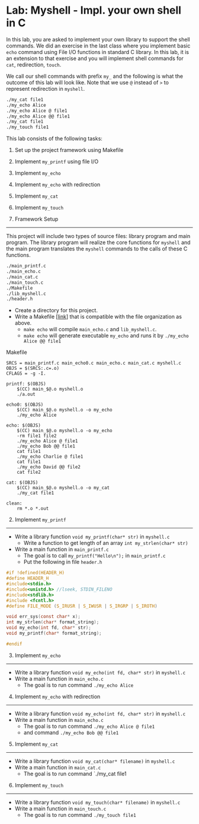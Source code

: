 Lab: Myshell - Impl. your own shell in C
===

In this lab, you are asked to implement your own library to support the shell commands. We did an exercise in the last class where you implement basic `echo` command using File I/O functions in standard C library. In this lab, it is an extension to that exercise and you will implement shell commands for `cat`, redirection, `touch`. 

We call our shell commands with prefix `my_` and the following is what the outcome of this lab will look like. Note that we use `@` instead of `>` to represent redirection in `myshell`.

```bash
./my_cat file1
./my_echo Alice
./my_echo Alice @ file1
./my_echo Alice @@ file1
./my_cat file1
./my_touch file1
```

This lab consists of the following tasks:

1. Set up the project framework using Makefile
2. Implement `my_printf` using file I/O
3. Implement `my_echo` 
4. Implement `my_echo` with redirection
5. Implement `my_cat`
6. Implement `my_touch`

1. Framework Setup
---

This project will include two types of source files: library program and main program. The library program will realize the core functions for `myshell` and the main program translates the `myshell` commands to the calls of these C functions.

```bash
./main_printf.c
./main_echo.c
./main_cat.c
./main_touch.c
./Makefile
./lib_myshell.c
./header.h
```

- Create a directory for this project.
- Write a Makefile [[link](demo/apr18/Makefile)] that is compatible with the file organization as above. 
    - `make echo` will compile `main_echo.c` and `lib_myshell.c`.
    - `make echo` will generate executable `my_echo` and runs it by `./my_echo Alice @@ file1`

Makefile

```
SRCS = main_printf.c main_echo0.c main_echo.c main_cat.c myshell.c
OBJS = $(SRCS:.c=.o)
CFLAGS = -g -I.

printf: $(OBJS)
	$(CC) main_$@.o myshell.o 
	./a.out

echo0: $(OBJS)
	$(CC) main_$@.o myshell.o -o my_echo
	./my_echo Alice

echo: $(OBJS)
	$(CC) main_$@.o myshell.o -o my_echo
	-rm file1 file2
	./my_echo Alice @ file1
	./my_echo Bob @@ file1
	cat file1
	./my_echo Charlie @ file1
	cat file1
	./my_echo David @@ file2
	cat file2

cat: $(OBJS)
	$(CC) main_$@.o myshell.o -o my_cat
	./my_cat file1

clean:
	rm *.o *.out

```

2. Implement `my_printf` 
---

- Write a library function `void my_printf(char* str)` in `myshell.c`
    - Write a function to get length of an array `int my_strlen(char* str)`
- Write a main function in `main_printf.c`
    - The goal is to call `my_printf("Hello\n");` in  `main_printf.c`
    - Put the following in file `header.h`

```c
#if !defined(HEADER_H)
#define HEADER_H
#include<stdio.h>
#include<unistd.h> //lseek, STDIN_FILENO
#include<stdlib.h>
#include <fcntl.h>
#define FILE_MODE (S_IRUSR | S_IWUSR | S_IRGRP | S_IROTH)

void err_sys(const char* x);
int my_strlen(char* format_string);
void my_echo(int fd, char* str);
void my_printf(char* format_string);

#endif
```

3. Implement `my_echo` 
---

- Write a library function `void my_echo(int fd, char* str)` in `myshell.c`
- Write a main function in `main_echo.c`
    - The goal is to run command `./my_echo Alice`

4. Implement `my_echo` with redirection
---

- Write a library function `void my_echo(int fd, char* str)` in `myshell.c`
- Write a main function in `main_echo.c`
    - The goal is to run command `./my_echo Alice @ file1`
    - and command `./my_echo Bob @@ file1`

5. Implement `my_cat`
---

- Write a library function `void my_cat(char* filename)` in `myshell.c`
- Write a main function in `main_cat.c`
    - The goal is to run command `./my_cat file1

6. Implement `my_touch`
---

- Write a library function `void my_touch(char* filename)` in `myshell.c`
- Write a main function in `main_touch.c`
    - The goal is to run command `./my_touch file1`

